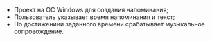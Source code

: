 - Проект на ОС Windows для создания напоминания;
- Пользователь указывает время напоминания и текст;
- По достижениии заданного времени срабатывает музыкальное сопровождение.
